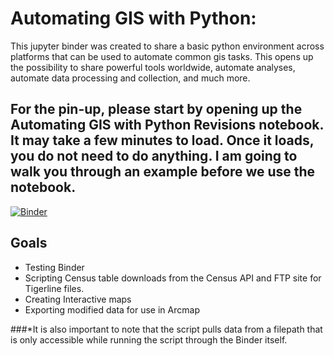 # Automating GIS with Python:
This jupyter binder was created to share a basic python environment across platforms that can be used to automate common gis tasks. 
This opens up the possibility to share powerful tools worldwide, automate analyses, automate data processing and collection, and much more. 

## For the pin-up, please start by opening up the Automating GIS with Python Revisions notebook. It may take a few minutes to load. Once it loads, you do not need to do anything. I am going to walk you through an example before we use the notebook. 
[![Binder](https://mybinder.org/badge_logo.svg)](https://mybinder.org/v2/gh/calvinbrown32/GIS_Automation_Binder.git/master)

## Goals
- Testing Binder
- Scripting Census table downloads from the Census API and FTP site for Tigerline files. 
- Creating Interactive maps
- Exporting modified data for use in Arcmap

###*It is also important to note that the script pulls data from a filepath that is only accessible while running the script through the Binder itself. 

